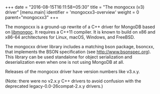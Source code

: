 +++
date = "2016-08-15T16:11:58+05:30"
title = "The mongocxx (v3) driver"
[menu.main]
  identifier = 'mongocxx3-overview'
  weight = 0
  parent="mongocxx3"
+++

The mongocxx is a ground-up rewrite of a C++ driver for MongoDB based on
[libmongoc](http://mongoc.org/).  It requires a C++11 compiler.  It is
known to build on x86 and x86-64 architectures for Linux, macOS,
Windows, and FreeBSD.

The mongocxx driver library includes a matching bson package, bsoncxx, that
implements the BSON specification (see http://www.bsonspec.org). This
library can be used standalone for object serialization and deserialization
even when one is not using MongoDB at all.

Releases of the mongocxx driver have version numbers like v3.x.y.

(Note: there were no v2.x.y C++ drivers to avoid confusion with the
deprecated legacy-0.0-26compat-2.x.y drivers.)

